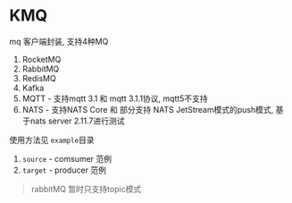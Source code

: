 # KMQ

mq 客户端封装, 支持4种MQ
1. RocketMQ
2. RabbitMQ
3. RedisMQ
4. Kafka
5. MQTT - 支持mqtt 3.1 和 mqtt 3.1.1协议, mqtt5不支持
6. NATS - 支持NATS Core 和 部分支持 NATS JetStream模式的push模式, 基于nats server 2.11.7进行测试

使用方法见 `example`目录
1. `source` - comsumer 范例
2. `target` - producer 范例

> rabbitMQ 暂时只支持topic模式
